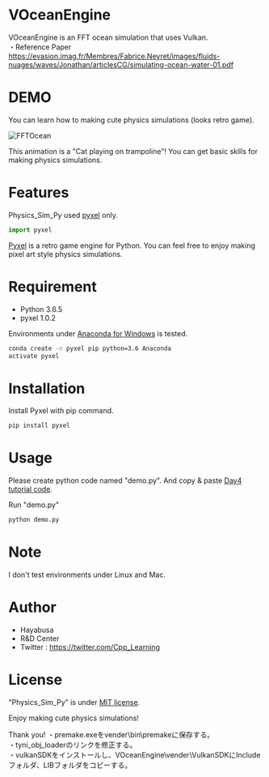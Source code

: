 # VOceanEngine

 VOceanEngine is an FFT ocean simulation that uses Vulkan.  
 ・Reference Paper  
   https://evasion.imag.fr/Membres/Fabrice.Neyret/images/fluids-nuages/waves/Jonathan/articlesCG/simulating-ocean-water-01.pdf
   
# DEMO
 
You can learn how to making cute physics simulations (looks retro game).
 
![FFTOcean](https://user-images.githubusercontent.com/63941325/147940555-e55b60e1-26a8-4b9b-aa76-d399b58bde6e.gif)
 
This animation is a "Cat playing on trampoline"!
You can get basic skills for making physics simulations.
 
# Features
 
Physics_Sim_Py used [pyxel](https://github.com/kitao/pyxel) only.
 
```python
import pyxel
```
[Pyxel](https://github.com/kitao/pyxel) is a retro game engine for Python.
You can feel free to enjoy making pixel art style physics simulations.
 
# Requirement
 
* Python 3.6.5
* pyxel 1.0.2
 
Environments under [Anaconda for Windows](https://www.anaconda.com/distribution/) is tested.
 
```bash
conda create -n pyxel pip python=3.6 Anaconda
activate pyxel
```
 
# Installation
 
Install Pyxel with pip command.
 
```bash
pip install pyxel
```
 
# Usage
 
Please create python code named "demo.py".
And copy &amp; paste [Day4 tutorial code](https://cpp-learning.com/pyxel_physical_sim4/).
 
Run "demo.py"
 
```bash
python demo.py
```
 
# Note
 
I don't test environments under Linux and Mac.
 
# Author
 
* Hayabusa
* R&D Center
* Twitter : https://twitter.com/Cpp_Learning
 
# License
 
"Physics_Sim_Py" is under [MIT license](https://en.wikipedia.org/wiki/MIT_License).
 
Enjoy making cute physics simulations!
 
Thank you!
・premake.exeをvender\bin\premakeに保存する。  
・tyni_obj_loaderのリンクを修正する。  
・vulkanSDKをインストールし、VOceanEngine\vender\VulkanSDKにIncludeフォルダ、LIBフォルダをコピーする。  
